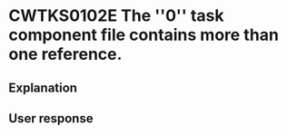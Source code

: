 # CWTKS0102E The ''0'' task component file contains more than one reference.

## Explanation

## User response